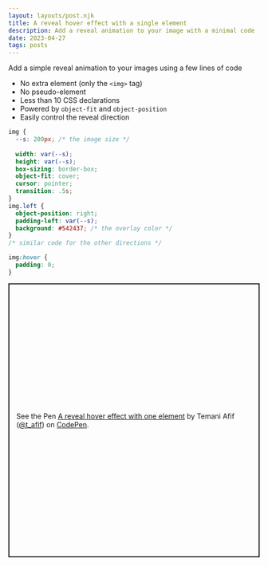 ```yaml
---
layout: layouts/post.njk
title: A reveal hover effect with a single element
description: Add a reveal animation to your image with a minimal code
date: 2023-04-27
tags: posts
---
```


Add a simple reveal animation to your images using a few lines of code
* No extra element (only the `<img>` tag)
* No pseudo-element
* Less than 10 CSS declarations
* Powered by `object-fit` and `object-position`
* Easily control the reveal direction

```css
img {
  --s: 200px; /* the image size */
  
  width: var(--s);
  height: var(--s); 
  box-sizing: border-box;
  object-fit: cover;
  cursor: pointer;
  transition: .5s;
}
img.left {
  object-position: right;
  padding-left: var(--s);
  background: #542437; /* the overlay color */
}
/* similar code for the other directions */

img:hover {
  padding: 0;
}
```


<p class="codepen" data-height="550" data-default-tab="result" data-slug-hash="GRYEZrr" data-preview="true" data-user="t_afif" style="height: 550px; box-sizing: border-box; display: flex; align-items: center; justify-content: center; border: 2px solid; margin: 1em 0; padding: 1em;">
  <span>See the Pen <a href="https://codepen.io/t_afif/pen/GRYEZrr">
  A reveal hover effect with one element</a> by Temani Afif (<a href="https://codepen.io/t_afif">@t_afif</a>)
  on <a href="https://codepen.io">CodePen</a>.</span>
</p>
<script async src="https://cpwebassets.codepen.io/assets/embed/ei.js"></script>


